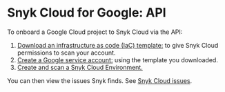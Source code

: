 # Snyk Cloud for Google: API

To onboard a Google Cloud project to Snyk Cloud via the API:

1. [Download an infrastructure as code (IaC) template:](step-1-download-service-account-iac-template-api.md) to give Snyk Cloud permissions to scan your account.
2. [Create a Google service account:](step-2-create-the-google-service-account-api.md) using the template you downloaded.
3. [Create and scan a Snyk Cloud Environment.](step-3-create-and-scan-a-snyk-cloud-environment-for-google-api.md)

You can then view the issues Snyk finds. See [Snyk Cloud issues](../../snyk-cloud-issues/).
